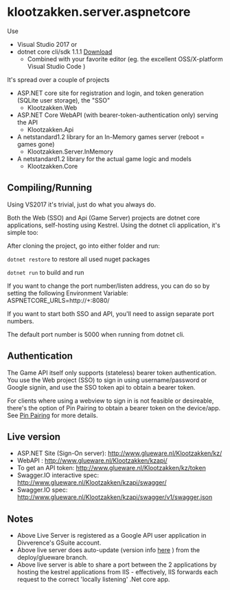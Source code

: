 # klootzakken.server.aspnetcore
Use 
* Visual Studio 2017
or
* dotnet core cli/sdk 1.1.1 [Download](https://github.com/dotnet/core/blob/master/release-notes/download-archives/1.1.1-download.md)
  * Combined with your favorite editor (eg. the excellent OSS/X-platform Visual Studio Code ) 

It's spread over a couple of projects
* ASP.NET core site for registration and login, and token generation (SQLite user storage), the "SSO"
  * Klootzakken.Web
* ASP.NET Core WebAPI (with bearer-token-authentication only) serving the API
  * Klootzakken.Api
* A netstandard1.2 library for an In-Memory games server (reboot = games gone)
  * Klootzakken.Server.InMemory
* A netstandard1.2 library for the actual game logic and models
  * Klootzakken.Core
  
## Compiling/Running
Using VS2017 it's trivial, just do what you always do.

Both the Web (SSO) and Api (Game Server) projects are dotnet core applications, self-hosting using Kestrel.
Using the dotnet cli application, it's simple too:

After cloning the project, go into either folder and run:

`dotnet restore` to restore all used nuget packages

`dotnet run` to build and run

If you want to change the port number/listen address, you can do so by setting the following Environment Variable:
ASPNETCORE_URLS=http://+:8080/

If you want to start both SSO and API, you'll need to assign separate port numbers.

The default port number is 5000 when running from dotnet cli.

## Authentication
The Game API itself only supports (stateless) bearer token authentication.
You use the Web project (SSO) to sign in using username/password or Google signin, and use the SSO token api to obtain a bearer token.

For clients where using a webview to sign in is not feasible or desireable, there's the option of Pin Pairing to obtain a bearer token on the device/app.
See [Pin Pairing](PinPairing.md) for more details.

## Live version
* ASP.NET Site (Sign-On server): <http://www.glueware.nl/Klootzakken/kz/>
* WebAPI : <http://www.glueware.nl/Klootzakken/kzapi/>
* To get an API token: <http://www.glueware.nl/Klootzakken/kz/token>
* Swagger.IO interactive spec: <http://www.glueware.nl/Klootzakken/kzapi/swagger/>
* Swagger.IO spec: <http://www.glueware.nl/Klootzakken/kzapi/swagger/v1/swagger.json>

## Notes
* Above Live Server is registered as a Google API user application in Divverence's GSuite account.
* Above live server does auto-update (version info [here](http://www.glueware.nl/Klootzakken/kz/version.html) ) from the deploy/glueware branch.
* Above live server is able to share a port between the 2 applications by hosting the kestrel applications from IIS - effectively, IIS forwards each request to the correct 'locally listening' .Net core app.
